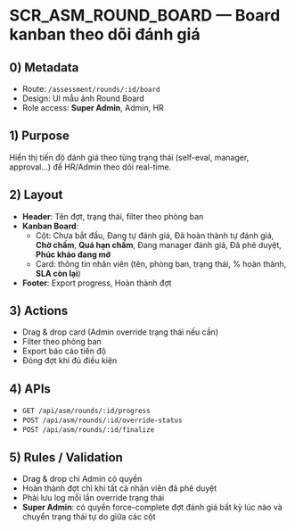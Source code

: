 # SCR_ASM_ROUND_BOARD — Board kanban theo dõi đánh giá

## 0) Metadata
- Route: `/assessment/rounds/:id/board`
- Design: UI mẫu ảnh Round Board
- Role access: **Super Admin**, Admin, HR

## 1) Purpose
Hiển thị tiến độ đánh giá theo từng trạng thái (self-eval, manager, approval…) để HR/Admin theo dõi real-time.

## 2) Layout
- **Header**: Tên đợt, trạng thái, filter theo phòng ban
- **Kanban Board**:
  - Cột: Chưa bắt đầu, Đang tự đánh giá, Đã hoàn thành tự đánh giá, **Chờ chấm**, **Quá hạn chấm**, Đang manager đánh giá, Đã phê duyệt, **Phúc khảo đang mở**
  - Card: thông tin nhân viên (tên, phòng ban, trạng thái, % hoàn thành, **SLA còn lại**)
- **Footer**: Export progress, Hoàn thành đợt

## 3) Actions
- Drag & drop card (Admin override trạng thái nếu cần)
- Filter theo phòng ban
- Export báo cáo tiến độ
- Đóng đợt khi đủ điều kiện

## 4) APIs
- `GET /api/asm/rounds/:id/progress`
- `POST /api/asm/rounds/:id/override-status`
- `POST /api/asm/rounds/:id/finalize`

## 5) Rules / Validation
- Drag & drop chỉ Admin có quyền
- Hoàn thành đợt chỉ khi tất cả nhân viên đã phê duyệt
- Phải lưu log mỗi lần override trạng thái
- **Super Admin**: có quyền force-complete đợt đánh giá bất kỳ lúc nào và chuyển trạng thái tự do giữa các cột
